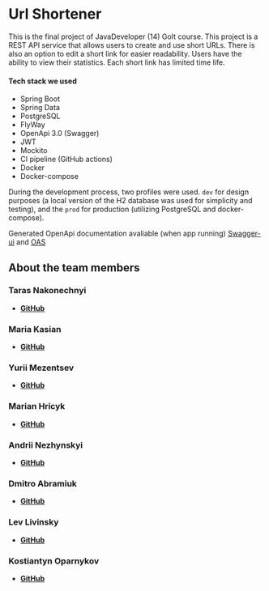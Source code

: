 # Url Shortener
This is the final project of JavaDeveloper (14) GoIt course.
This project is a REST API service that allows users to
create and use short URLs. There is also an option to edit a short link for easier
readability. Users have the ability to view their statistics. Each short link has
limited time life.

#### Tech stack we used

- Spring Boot
- Spring Data
- PostgreSQL
- FlyWay
- OpenApi 3.0 (Swagger)
- JWT
- Mockito
- CI pipeline (GitHub actions)
- Docker
- Docker-compose


During the development process, two profiles were used. `dev` for design purposes
(a local version of the H2 database was used for simplicity and testing),
and the `prod` for production (utilizing PostgreSQL and docker-compose).


Generated OpenApi documentation avaliable (when app running) [Swagger-ui](http://localhost:8080/swagger-ui.html) and
[OAS](http://localhost:8080/v3/api-docs)


## About the team members

### Taras Nakonechnyi
- __[GitHub](https://github.com/TarCarbon)__

### Maria Kasian
- __[GitHub](https://github.com/mariakasian)__

### Yurii Mezentsev
- __[GitHub](https://github.com/ymezentsev)__

### Marian Hricyk
- __[GitHub](https://github.com/Marian-Hricyk)__

### Andrii Nezhynskyi
- __[GitHub](https://github.com/AndriiNez)__

### Dmitro Abramiuk
- __[GitHub](https://github.com/DmytroAbramiuk)__

### Lev Livinsky
- __[GitHub](https://github.com/Liyto1)__

### Kostiantyn Oparnykov
- __[GitHub](https://github.com/KostiantynOparnykov)__